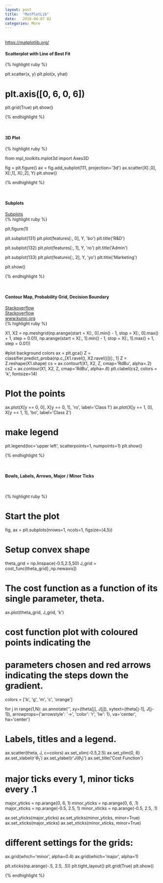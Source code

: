 ```yaml
---
layout: post
title:  "MatPlotLib"
date:   2018-04-07 02
categories: More
---
```

<br />
<a href="https://matplotlib.org/">
https://matplotlib.org/
</a>
<br />
<h4>Scatterplot with Line of Best Fit</h4>

{% highlight ruby %}

plt.scatter(x, y)
plt.plot(x, yhat)
# plt.axis([0, 6, 0, 6])
plt.grid(True)
plt.show()

{% endhighlight %}

<br />
<h4>3D Plot</h4>

{% highlight ruby %}

from mpl_toolkits.mplot3d import Axes3D

fig = plt.figure()
ax = fig.add_subplot(111, projection='3d')
ax.scatter(X[:,0], X[:,1], X[:,2], Y)
plt.show()

{% endhighlight %}

<br />
<h4>Subplots</h4>
<a href="https://matplotlib.org/api/_as_gen/matplotlib.pyplot.subplot.html">
Subplots
</a>
<br />
{% highlight ruby %}

plt.figure(1)

plt.subplot(131)
plt.plot(features[:, 0], Y, 'bo')
plt.title('R&D')

plt.subplot(132)
plt.plot(features[:, 1], Y, 'ro')
plt.title('Admin')

plt.subplot(133)
plt.plot(features[:, 2], Y, 'yo')
plt.title('Marketing')

plt.show()

{% endhighlight %}

<br />
<h4>Contour Map, Probability Grid, Decision Boundary</h4>
<a href="https://stackoverflow.com/questions/20045994/how-do-i-plot-the-decision-boundary-of-a-regression-using-matplotlib">
Stackoverflow
</a>
<br />
<a href="https://stackoverflow.com/questions/28256058/plotting-decision-boundary-of-logistic-regression">
Stackoverflow
</a>
<br />
<a href="https://www.kunxi.org/notes/machine_learning/logistic_regression/">
www.kunxi.org
</a>
<br />
{% highlight ruby %}

X1, X2 = np.meshgrid(np.arange(start = X[:, 0].min() - 1, stop = X[:, 0].max() + 1, step = 0.01),
                     np.arange(start = X[:, 1].min() - 1, stop = X[:, 1].max() + 1, step = 0.01))

#plot background colors
ax = plt.gca()
Z = classifier.predict_proba(np.c_[X1.ravel(), X2.ravel()])[:, 1]
Z = Z.reshape(X1.shape)
cs = ax.contourf(X1, X2, Z, cmap='RdBu', alpha=.2)
cs2 = ax.contour(X1, X2, Z, cmap='RdBu', alpha=.6)
plt.clabel(cs2, colors = 'k', fontsize=14)

# Plot the points
ax.plot(X[y == 0, 0], X[y == 0, 1], 'ro', label='Class 1')
ax.plot(X[y == 1, 0], X[y == 1, 1], 'bo', label='Class 2')

# make legend
plt.legend(loc='upper left', scatterpoints=1, numpoints=1)
plt.show()

{% endhighlight %}

<br />
<h4>Bowls, Labels, Arrows, Major / Minor Ticks</h4>
<br />

{% highlight ruby %}

# Start the plot
fig, ax = plt.subplots(nrows=1, ncols=1, figsize=(4,5))

# Setup convex shape
theta_grid = np.linspace(-0.5,2.5,50)
J_grid = cost_func(theta_grid[:,np.newaxis])

# The cost function as a function of its single parameter, theta.
ax.plot(theta_grid, J_grid, 'k')

# cost function plot with coloured points indicating the
# parameters chosen and red arrows indicating the steps down the gradient.
colors = ['b', 'g', 'm', 'c', 'orange']

for j in range(1,N):
    ax.annotate('', xy=(theta[j], J[j]), xytext=(theta[j-1], J[j-1]),
                   arrowprops={'arrowstyle': '->', 'color': 'r', 'lw': 1},
                   va='center', ha='center')

# Labels, titles and a legend.
ax.scatter(theta, J, c=colors)
ax.set_xlim(-0.5,2.5)
ax.set_ylim(0, 6)
ax.set_xlabel(r'$\theta_1$')
ax.set_ylabel(r'$J(\theta_1)$')
ax.set_title('Cost Function')

# major ticks every 1, minor ticks every .1
major_yticks = np.arange(0, 6, 1)
minor_yticks = np.arange(0, 6, .1)
major_xticks = np.arange(-0.5, 2.5, 1)
minor_xticks = np.arange(-0.5, 2.5, .1)

ax.set_yticks(major_yticks)
ax.set_yticks(minor_yticks, minor=True)
ax.set_xticks(major_xticks)
ax.set_xticks(minor_xticks, minor=True)

# different settings for the grids:
ax.grid(which='minor', alpha=0.4)
ax.grid(which='major', alpha=1)

plt.xticks(np.arange(-.5, 2.5, .5))
plt.tight_layout()
plt.grid(True)
plt.show()

{% endhighlight %}
